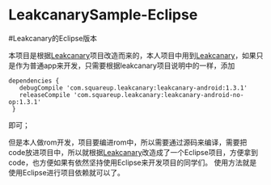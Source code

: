 # LeakcanarySample-Eclipse
#Leakcanary的Eclipse版本

本项目是根据[Leakcanary](https://github.com/square/leakcanary)项目改造而来的，本人项目中用到[Leakcanary](https://github.com/square/leakcanary)，如果只是作为普通app来开发，只需要根据leakcanary项目说明中的一样，添加
```
dependencies {
   debugCompile 'com.squareup.leakcanary:leakcanary-android:1.3.1'
   releaseCompile 'com.squareup.leakcanary:leakcanary-android-no-op:1.3.1'
 }
```
即可；

但是本人做rom开发，项目要编进rom中，所以需要通过源码来编译，需要把code放进项目中，所以就根据[Leakcanary](https://github.com/square/leakcanary)改造成了一个Eclipse项目，方便拿到code，也方便如果有依然坚持使用Eclipse来开发项目的同学们。
使用方法就是使用Eclipse进行项目依赖就可以了。

